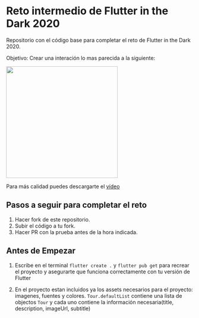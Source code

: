 # Reto intermedio de Flutter in the Dark 2020

Repositorio con el código base para completar el reto de Flutter in the Dark 2020.

Objetivo: Crear una interación lo mas parecida a la siguiente:

<img height="300" alt="" src="https://github.com/flutterconf/intermedio-ui-2020/blob/master/challenge.gif?raw=true"> 

Para más calidad puedes descargarte el [vídeo](https://github.com/flutterconf/intermedio-ui-2020/blob/master/challenge.mov?raw=true)

## Pasos a seguir para completar el reto
1. Hacer fork de este repositorio.
2. Subir el código a tu fork.
3. Hacer PR con la prueba antes de la hora indicada.


## Antes de Empezar

1. Escribe en el terminal `flutter create .` y `flutter pub get` para recrear el proyecto y asegurarte que
funciona correctamente con tu versión de Flutter

2. En el proyecto estan incluidos ya los assets necesarios para el proyecto: imagenes, fuentes y colores.
   `Tour.defaultList` contiene una lista de objectos `Tour` y cada uno contiene la información necesaria(title, description, imageUrl, subtitle)



